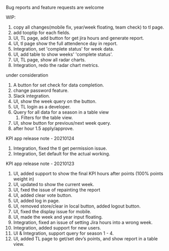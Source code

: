 Bug reports and feature requests are welcome

WIP:
1. copy all changes(mobile fix, year/week floating, team check) to tl page.
2. add tooptip for each fields.
3. UI, TL page, add button for get jira hours and generate report.
4. UI, tl page show the full attendence day in report.
5. Integration, set 'complete status' for week data.
6. UI, add table to show weeks' 'complete status'.
7. UI, TL page, show all radar charts.
8. Integration, redo the radar chart metrics.

under consideration
1. A button for set check for data completion.
2. change password feature.
3. Slack integration.
4. UI, show the week query on the button.
5. UI, TL login as a developer.
6.  Query for all data for  a season in a table view
    1. Filters for the table view.
7. UI, show button for previous/next week query.
8. after hour 1.5 apply/approve.

KPI app release note - 20210124

1. Integration, fixed the tl get permission issue.
2. Integration, Set default for the actual working.

KPI app release note - 20210123
1. UI, added support to show the final KPI hours after points (100% points weight in)
2. UI, updated to show the current week.
3. UI, fxed the issue of repainting the report
4. UI, added clear vote button.
5. UI, added log in page.
6. UI, removed store/clear in local button, added logout button.
7. UI, fixed the display issue for mobile.
8. UI, made the week and year input floating.
10. Integration, fixed an issue of setting Jira hours into a wrong week.
11. Integration, added support for new users.
12. UI & Integration, support query for season 1 - 4.
13. UI, added TL page to get/set dev’s points, and show report in a table view. 